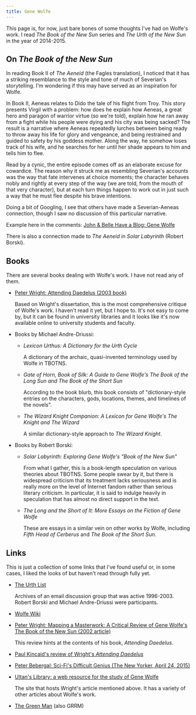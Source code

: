 ```yaml
---
title: Gene Wolfe
---
```


This page is, for now, just bare bones of some thoughts I've had on
Wolfe's work. I read *The Book of the New Sun* series and *The Urth of
the New Sun* in the year of 2014-2015.

## On *The Book of the New Sun*

In reading Book II of *The Aeneid* (the Fagles translation), I noticed
that it has a striking resemblance to the style and tone of much of
Severian's storytelling. I'm wondering if this may have served as an
inspiration for Wolfe.

In Book II, Aeneas relates to Dido the tale of his flight from Troy.
This story presents Virgil with a problem: how does he explain how
Aeneas, a great hero and paragon of warrior virtue (so we're told),
explain how he ran away from a fight while his people were dying and
his city was being sacked? The result is a narrative where Aeneas
repeatedly lurches between being ready to throw away his life for
glory and vengeance, and being restrained and guided to safety by his
goddess mother. Along the way, he somehow loses track of his wife, and
he searches for her until her shade appears to him and tells him to
flee.

Read by a cynic, the entire episode comes off as an elaborate excuse
for cowardice. The reason why it struck me as resembling Severian's
accounts was the way that fate intervenes at choice moments; the
character behaves nobly and rightly at every step of the way (we are
told, from the mouth of that very character), but at each turn things
happen to work out in just such a way that he must flee despite his
brave intentions.

Doing a bit of Googling, I see that others have made a Severian-Aeneas
connection, though I saw no discussion of this particular narrative.

Example here in the comments:
[John & Belle Have a Blog: Gene Wolfe](http://examinedlife.typepad.com/johnbelle/2003/10/gene_wolfe.html)

There is also a connection made to *The Aeneid* in *Solar Labyrinth*
(Robert Borski).

## Books

There are several books dealing with Wolfe's work. I have not read any
of them.

*   [Peter Wright: Attending Daedelus (2003 book)](http://liverpool.universitypressscholarship.com/view/10.5949/liverpool/9780853238188.001.0001/upso-9780853238188)

    Based on Wright's dissertation, this is the most comprehensive
    critique of Wolfe's work. I haven't read it yet, but I hope to.
    It's not easy to come by, but it can be found in university
    libraries and it looks like it's now available online to
    university students and faculty.

*   Books by Michael Andre-Driussi:

    *   *Lexicon Urthus: A Dictionary for the Urth Cycle*

        A dictionary of the archaic, quasi-invented terminology used
        by Wolfe in TBOTNS.

    *   *Gate of Horn, Book of Silk: A Guide to Gene Wolfe's The Book
        of the Long Sun and The Book of the Short Sun*

        According to the book blurb, this book consists of
        "dictionary-style entries on the characters, gods, locations,
        themes, and timelines of the novels".

    *   *The Wizard Knight Companion: A Lexicon for Gene Wolfe's The
        Knight and The Wizard*

        A similar dictionary-style approach to *The Wizard Knight*.

* Books by Robert Borski:

    *   *Solar Labyrinth: Exploring Gene Wolfe's "Book of the New
        Sun"*

        From what I gather, this is a book-length speculation on
        various theories about TBOTNS. Some people swear by it, but
        there is widespread criticism that its treatment lacks
        seriousness and is really more on the level of Internet fandom
        rather than serious literary criticism. In particular, it is
        said to indulge heavily in speculation that has almost no
        direct support in the text.

    *   *The Long and the Short of It: More Essays on the Fiction of
        Gene Wolfe*

        These are essays in a similar vein on other works by Wolfe,
        including *Fifth Head of Cerberus* and *The Book of the Short
        Sun*.

## Links

This is just a collection of some links that I've found useful or, in some cases, I liked the looks of but haven't read through fully yet.

*   [The Urth List ](http://www.urth.net/)

    Archives of an email discussion group that was active 1996-2003.
    Robert Borski and Michael Andre-Driussi were participants.

*   [Wolfe Wiki](http://www.wolfewiki.com/pmwiki/pmwiki.php?n=WolfeWiki.Introduction)

*   [Peter Wright: Mapping a Masterwork: A Critical Review of Gene Wolfe's The Book of the New Sun (2002 article)](http://ultan.org.uk/review-botns/)

    This review hints at the contents of his book, *Attending
    Daedelus*.

*   [Paul Kincaid's review of Wright's *Attending Daedelus*](http://www.paulkincaid.co.uk/Reviews/wright-daedalus.htm)

*   [Peter Bebergal: Sci-Fi's Difficult Genius (The New Yorker, April 24, 2015)](http://www.newyorker.com/books/page-turner/sci-fis-difficult-genius)

*   [Ultan's Library: a web resource for the study of Gene Wolfe](http://ultan.org.uk/)

    The site that hosts Wright's article mentioned above. It
    has a variety of other articles about Wolfe's work.
*   [The Green Man](https://en.wikipedia.org/wiki/Green_Man) (also
    GRRM)

